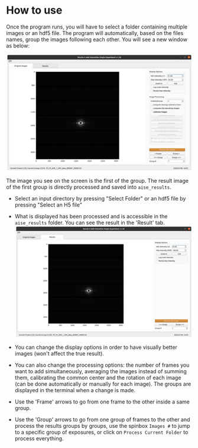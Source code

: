 # How to use

Once the program runs, you will have to select a folder containing multiple images or an hdf5 file. The program will automatically, based on the files names, group the images following each other. You will see a new window as below:

![-](../../images/AISE/aise_images.png)

The image you see on the screen is the first of the group. The result image of the first group is directly processed and saved into `aise_results`.

* Select an input directory by pressing "Select Folder" or an hdf5 file by pressing "Select an H5 file"

* What is displayed has been processed and is accessible in the `aise_results` folder. You can see the result in the 'Result' tab.
![-](../../images/AISE/aise_results.png)

* You can change the display options in order to have visually better images (won't affect the true result).

* You can also change the processing options: the number of frames you want to add simultaneously, averaging the images instead of summing them, calibrating the common center and the rotation of each image (can be done automatically or manually for each image). The groups are displayed in the terminal when a change is made.

* Use the 'Frame' arrows to go from one frame to the other inside a same group.

* Use the 'Group' arrows to go from one group of frames to the other and process the results groups by groups, use the spinbox `Images #` to jump to a specific group of exposures, or click on `Process Current Folder` to process everything.

